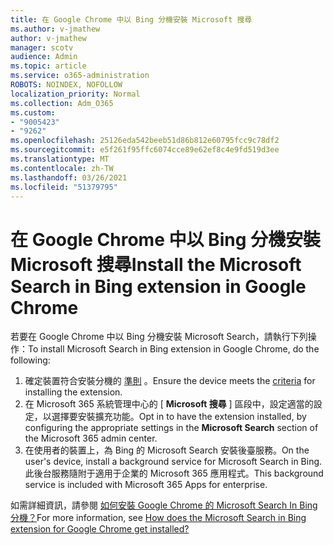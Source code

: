 ```yaml
---
title: 在 Google Chrome 中以 Bing 分機安裝 Microsoft 搜尋
ms.author: v-jmathew
author: v-jmathew
manager: scotv
audience: Admin
ms.topic: article
ms.service: o365-administration
ROBOTS: NOINDEX, NOFOLLOW
localization_priority: Normal
ms.collection: Adm_O365
ms.custom:
- "9005423"
- "9262"
ms.openlocfilehash: 25126eda542beeb51d86b812e60795fcc9c78df2
ms.sourcegitcommit: e5f261f95ffc6074cce89e62ef8c4e9fd519d3ee
ms.translationtype: MT
ms.contentlocale: zh-TW
ms.lasthandoff: 03/26/2021
ms.locfileid: "51379795"
---
```

# <a name="install-the-microsoft-search-in-bing-extension-in-google-chrome"></a><span data-ttu-id="5c769-102">在 Google Chrome 中以 Bing 分機安裝 Microsoft 搜尋</span><span class="sxs-lookup"><span data-stu-id="5c769-102">Install the Microsoft Search in Bing extension in Google Chrome</span></span>

<span data-ttu-id="5c769-103">若要在 Google Chrome 中以 Bing 分機安裝 Microsoft Search，請執行下列操作：</span><span class="sxs-lookup"><span data-stu-id="5c769-103">To install Microsoft Search in Bing extension in Google Chrome, do the following:</span></span>

1. <span data-ttu-id="5c769-104">確定裝置符合安裝分機的 [準則](https://go.microsoft.com/fwlink/?linkid=2152236) 。</span><span class="sxs-lookup"><span data-stu-id="5c769-104">Ensure the device meets the [criteria](https://go.microsoft.com/fwlink/?linkid=2152236) for installing the extension.</span></span>
2. <span data-ttu-id="5c769-105">在 Microsoft 365 系統管理中心的 [ **Microsoft 搜尋** ] 區段中，設定適當的設定，以選擇要安裝擴充功能。</span><span class="sxs-lookup"><span data-stu-id="5c769-105">Opt in to have the extension installed, by configuring the appropriate settings in the **Microsoft Search** section of the Microsoft 365 admin center.</span></span>
3. <span data-ttu-id="5c769-106">在使用者的裝置上，為 Bing 的 Microsoft Search 安裝後臺服務。</span><span class="sxs-lookup"><span data-stu-id="5c769-106">On the user's device, install a background service for Microsoft Search in Bing.</span></span> <span data-ttu-id="5c769-107">此後台服務隨附于適用于企業的 Microsoft 365 應用程式。</span><span class="sxs-lookup"><span data-stu-id="5c769-107">This background service is included with Microsoft 365 Apps for enterprise.</span></span>

<span data-ttu-id="5c769-108">如需詳細資訊，請參閱 [如何安裝 Google Chrome 的 Microsoft Search In Bing 分機？](https://go.microsoft.com/fwlink/?linkid=2150992)</span><span class="sxs-lookup"><span data-stu-id="5c769-108">For more information, see [How does the Microsoft Search in Bing extension for Google Chrome get installed?](https://go.microsoft.com/fwlink/?linkid=2150992)</span></span>
